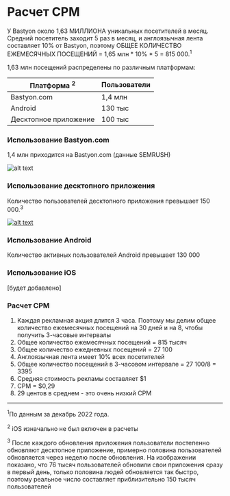 # Расчет CPM

У Bastyon около 1,63 МИЛЛИОНА уникальных посетителей в месяц. Средний посетитель заходит 5 раз в месяц, и англоязычная лента составляет 10% от Bastyon, поэтому ОБЩЕЕ КОЛИЧЕСТВО ЕЖЕМЕСЯЧНЫХ ПОСЕЩЕНИЙ = 1,65 млн * 10% * 5 = 815 000.<sup>1</sup>

1,63 млн посещений распределены по различным платформам:

| Платформа <sup>2</sup>    | Пользователи |
|------------------|-------------|
| Bastyon.com      | 1,4 млн     |
| Android          | 130 тыс     |
| Десктопное приложение | 100 тыс    |


### Использование Bastyon.com

1,4 млн приходится на Bastyon.com (данные SEMRUSH)

![alt text](assets/img/semrush-bastyon-data.png)

### Использование десктопного приложения

Количество пользователей десктопного приложения превышает 150 000.<sup>3</sup>

[![alt text](assets/img/bastyon-desktop-browser.png)](https://github.com/pocketnetteam/pocketnet.gui)

### Использование Android

Количество активных пользователей Android превышает 130 000


### Использование iOS

[будет добавлено]


### Расчет CPM

1. Каждая рекламная акция длится 3 часа. Поэтому мы делим общее количество ежемесячных посещений на 30 дней и на 8, чтобы получить 3-часовые интервалы
2. Общее количество ежемесячных посещений = 815 тысяч
3. Общее количество ежедневных посещений = 27 100
4. Англоязычная лента имеет 10% всех посетителей
5. Общее количество посещений в 3-часовом интервале = 27 100/8 = 3395
6. Средняя стоимость рекламы составляет $1
7. CPM = $0,29
8. 29 центов в среднем - это очень низкий CPM

***

<sup>1</sup>По данным за декабрь 2022 года.

<sup>2</sup> iOS изначально не был включен в расчеты

<sup>3</sup> После каждого обновления приложения пользователи постепенно обновляют десктопное приложение, примерно половина пользователей обновляется через неделю после обновления. На изображении показано, что 76 тысяч пользователей обновили свои приложения сразу в первый день, только половина людей обновляется так быстро, поэтому реальное число составляет приблизительно 150 тысяч пользователей